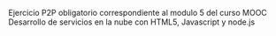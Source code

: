 Ejercicio P2P obligatorio correspondiente al modulo 5 del curso MOOC Desarrollo de servicios en la nube con HTML5, Javascript y node.js
